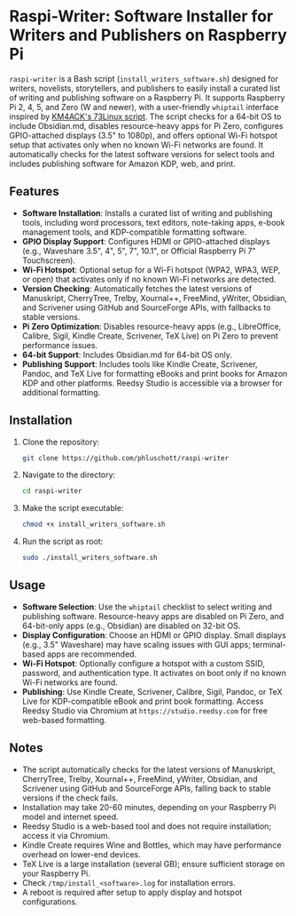 # Raspi-Writer: Software Installer for Writers and Publishers on Raspberry Pi

`raspi-writer` is a Bash script (`install_writers_software.sh`) designed for writers, novelists, storytellers, and publishers to easily install a curated list of writing and publishing software on a Raspberry Pi. It supports Raspberry Pi 2, 4, 5, and Zero (W and newer), with a user-friendly `whiptail` interface inspired by [KM4ACK's 73Linux script](https://github.com/km4ack/73Linux). The script checks for a 64-bit OS to include Obsidian.md, disables resource-heavy apps for Pi Zero, configures GPIO-attached displays (3.5" to 1080p), and offers optional Wi-Fi hotspot setup that activates only when no known Wi-Fi networks are found. It automatically checks for the latest software versions for select tools and includes publishing software for Amazon KDP, web, and print.

## Features
- **Software Installation**: Installs a curated list of writing and publishing tools, including word processors, text editors, note-taking apps, e-book management tools, and KDP-compatible formatting software.
- **GPIO Display Support**: Configures HDMI or GPIO-attached displays (e.g., Waveshare 3.5", 4", 5", 7", 10.1", or Official Raspberry Pi 7" Touchscreen).
- **Wi-Fi Hotspot**: Optional setup for a Wi-Fi hotspot (WPA2, WPA3, WEP, or open) that activates only if no known Wi-Fi networks are detected.
- **Version Checking**: Automatically fetches the latest versions of Manuskript, CherryTree, Trelby, Xournal++, FreeMind, yWriter, Obsidian, and Scrivener using GitHub and SourceForge APIs, with fallbacks to stable versions.
- **Pi Zero Optimization**: Disables resource-heavy apps (e.g., LibreOffice, Calibre, Sigil, Kindle Create, Scrivener, TeX Live) on Pi Zero to prevent performance issues.
- **64-bit Support**: Includes Obsidian.md for 64-bit OS only.
- **Publishing Support**: Includes tools like Kindle Create, Scrivener, Pandoc, and TeX Live for formatting eBooks and print books for Amazon KDP and other platforms. Reedsy Studio is accessible via a browser for additional formatting.

## Installation
1. Clone the repository:
   ```bash
   git clone https://github.com/phluschott/raspi-writer
   ```
2. Navigate to the directory:
   ```bash
   cd raspi-writer
   ```
3. Make the script executable:
   ```bash
   chmod +x install_writers_software.sh
   ```
4. Run the script as root:
   ```bash
   sudo ./install_writers_software.sh
   ```

## Usage
- **Software Selection**: Use the `whiptail` checklist to select writing and publishing software. Resource-heavy apps are disabled on Pi Zero, and 64-bit-only apps (e.g., Obsidian) are disabled on 32-bit OS.
- **Display Configuration**: Choose an HDMI or GPIO display. Small displays (e.g., 3.5" Waveshare) may have scaling issues with GUI apps; terminal-based apps are recommended.
- **Wi-Fi Hotspot**: Optionally configure a hotspot with a custom SSID, password, and authentication type. It activates on boot only if no known Wi-Fi networks are found.
- **Publishing**: Use Kindle Create, Scrivener, Calibre, Sigil, Pandoc, or TeX Live for KDP-compatible eBook and print book formatting. Access Reedsy Studio via Chromium at `https://studio.reedsy.com` for free web-based formatting.

## Notes
- The script automatically checks for the latest versions of Manuskript, CherryTree, Trelby, Xournal++, FreeMind, yWriter, Obsidian, and Scrivener using GitHub and SourceForge APIs, falling back to stable versions if the check fails.
- Installation may take 20-60 minutes, depending on your Raspberry Pi model and internet speed.
- Reedsy Studio is a web-based tool and does not require installation; access it via Chromium.
- Kindle Create requires Wine and Bottles, which may have performance overhead on lower-end devices.
- TeX Live is a large installation (several GB); ensure sufficient storage on your Raspberry Pi.
- Check `/tmp/install_<software>.log` for installation errors.
- A reboot is required after setup to apply display and hotspot configurations.
